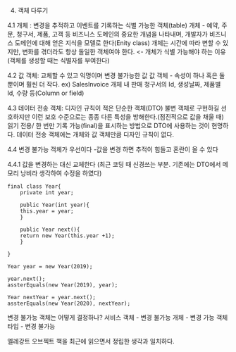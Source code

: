 4. 객체 다루기

4.1 개체 : 변경을 추적하고 이벤트를 기록하는 식별 가능한 객체(table)
개체 - 예약, 주문, 청구서, 제품, 고객 등 비즈니스 도메인의 중요한 개념을 나타내며, 개발자가 비즈니스 도메인에 대해 얻은 지식을 모델로 한다(Enity class)
개체는 시간에 따라 변할 수 있지만, 변화를 겪더라도 항상 돌일한 객체여야 한다. <- 개체가 식별 가능해야 하는 이유 (객체를 생성할 때는 식별자를 부여한다)

4.2 값 객체: 교체할 수 있고 익명이며 변경 불가능한 값
값 객체 - 속성이 하나 혹은 둘 뿐이며 훨씬 더 작다. 
ex) SalesInvoice 개체 내 판매 청구서의 Id, 생성날짜, 제품별 Id, 수량 등(Column or field)
 
4.3 데이터 전송 객체: 디자인 규칙이 적은 단순한 객체(DTO)
불변 객체로 구현하길 선호하지만 이런 보호 수준으로는 종종 다른 특성을 방해한다.(점진적으로 값을 채울 때)
읽기 전용/ 한 번만 기록 가능(final)을 표시하는 방법으로 DTO에 사용하는 것이 현명하다.
데이터 전송 객체에는 개체와 값 객체만큼 디자인 규칙이 없다. 

4.4 변경 불가능 객체가 우선이다
-값을 변경 하면 추적이 힘들고 혼란이 올 수 있다

4.4.1 값을 변경하는 대신 교체한다 (최근 코딩 때 신경쓰는 부분. 기존에는 DTO에서 메모리 낭비라 생각하여 수정을 하였다)

    final class Year{
        private int year;
        
        public Year(int year){
        this.year = year;
        }
        
        public Year next(){
        return new Year(this.year +1);
        }
        
    }
    
    Year year = new Year(2019);
    
    year.next();
    assterEquals(new Year(2019), year);
    
    Year nextYear = year.next();
    assterEquals(new Year(2020), nextYear);
변경 불가능 객체는 어떻게 결정하나?
서비스 객체 - 변경 불가능
개체 - 변경 가능
객체 타입 - 변경 불가능

엘레강트 오브젝트 책을 최근에 읽으면서 정립한 생각과 일치하다.      
    
    
    


    
